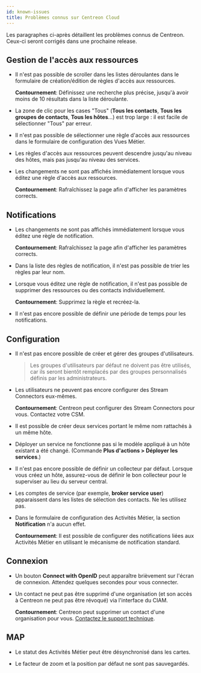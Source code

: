 ```yaml
---
id: known-issues
title: Problèmes connus sur Centreon Cloud
---
```


Les paragraphes ci-après détaillent les problèmes connus de Centreon. Ceux-ci seront corrigés dans une prochaine release.

## Gestion de l'accès aux ressources

* Il n'est pas possible de scroller dans les listes déroulantes dans le formulaire de création/édition de règles d'accès aux ressources.

   **Contournement**: Définissez une recherche plus précise, jusqu'à avoir moins de 10 résultats dans la liste déroulante.

* La zone de clic pour les cases "Tous" (**Tous les contacts**, **Tous les groupes de contacts**, **Tous les hôtes**...) est trop large : il est facile de sélectionner "Tous" par erreur.

* Il n'est pas possible de sélectionner une règle d'accès aux ressources dans le formulaire de configuration des Vues Métier.

* Les règles d'accès aux ressources peuvent descendre jusqu'au niveau des hôtes, mais pas jusqu'au niveau des services.

* Les changements ne sont pas affichés immédiatement lorsque vous éditez une règle d'accès aux ressources.

   **Contournement**: Rafraîchissez la page afin d'afficher les paramètres corrects.

## Notifications

* Les changements ne sont pas affichés immédiatement lorsque vous éditez une règle de notification.

   **Contournement**:  Rafraîchissez la page afin d'afficher les paramètres corrects.

* Dans la liste des règles de notification, il n'est pas possible de trier les règles par leur nom.

* Lorsque vous éditez une règle de notification, il n'est pas possible de supprimer des ressources ou des contacts individuellement.

   **Contournement**: Supprimez la règle et recréez-la.

* Il n'est pas encore possible de définir une période de temps pour les notifications.

## Configuration

* Il n'est pas encore possible de créer et gérer des groupes d'utilisateurs.

   > Les groupes d'utilisateurs par défaut ne doivent pas être utilisés, car ils seront bientôt remplacés par des groupes personnalisés définis par les administrateurs.

* Les utilisateurs ne peuvent pas encore configurer des Stream Connectors eux-mêmes.

   **Contournement**: Centreon peut configurer des Stream Connectors pour vous. Contactez votre CSM.

* Il est possible de créer deux services portant le même nom rattachés à un même hôte.

* Déployer un service ne fonctionne pas si le modèle appliqué à un hôte existant a été changé. (Commande **Plus d'actions > Déployer les services**.)

* Il n'est pas encore possible de définir un collecteur par défaut. Lorsque vous créez un hôte, assurez-vous de définir le bon collecteur pour le superviser au lieu du serveur central.

* Les comptes de service (par exemple, **broker service user**) apparaissent dans les listes de sélection des contacts. Ne les utilisez pas.

* Dans le formulaire de configuration des Activités Métier, la section **Notification**  n'a aucun effet.

   **Contournement**: Il est possible de configurer des notifications liées aux Activités Métier en utilisant le mécanisme de notification standard.

## Connexion

* Un bouton **Connect with OpenID** peut apparaître brièvement sur l'écran de connexion. Attendez quelques secondes pour vous connecter.

* Un contact ne peut pas être supprimé d'une organisation (et son accès à Centreon ne peut pas être révoqué) via l'interface du CIAM.

   **Contournement**: Centreon peut supprimer un contact d'une organisation pour vous. [Contactez le support technique](https://support.centreon.com).

## MAP

* Le statut des Activités Métier peut être désynchronisé dans les cartes.

* Le facteur de zoom et la position par défaut ne sont pas sauvegardés.
